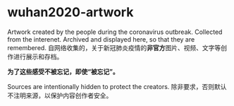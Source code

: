 # wuhan2020-artwork
Artwork created by the people during the coronavirus outbreak. Collected from the interenet. Archived and displayed here, so that they are remembered.
自网络收集的，关于新冠肺炎疫情的**非官方**图片、视频、文字等创作进行展示和存档。

**为了这些感受不被忘记，即使“被忘记”。**



Sources are intentionally hidden to protect the creators. 除非要求，否则默认不注明来源，以保护内容创作者安全。
